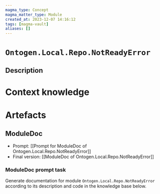 ```yaml
---
magma_type: Concept
magma_matter_type: Module
created_at: 2023-12-07 14:16:12
tags: [magma-vault]
aliases: []
---
```

# `Ontogen.Local.Repo.NotReadyError`

## Description

<!--
What is a `Ontogen.Local.Repo.NotReadyError`?

Your knowledge about the module, i.e. facts, problems and properties etc.
-->


# Context knowledge

<!--
This section should include background knowledge needed for the model to create a proper response, i.e. information it does not know either because of the knowledge cut-off date or unpublished knowledge.

Write it down right here in a subsection or use a transclusion. If applicable, specify source information that the model can use to generate a reference in the response.
-->




# Artefacts

## ModuleDoc

- Prompt: [[Prompt for ModuleDoc of Ontogen.Local.Repo.NotReadyError]]
- Final version: [[ModuleDoc of Ontogen.Local.Repo.NotReadyError]]

### ModuleDoc prompt task

Generate documentation for module `Ontogen.Local.Repo.NotReadyError` according to its description and code in the knowledge base below.
